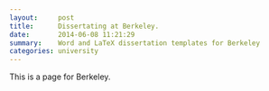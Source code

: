 ```yaml
---
layout:     post
title:      Dissertating at Berkeley.
date:       2014-06-08 11:21:29
summary:    Word and LaTeX dissertation templates for Berkeley
categories: university
---
```


This is a page for Berkeley.
